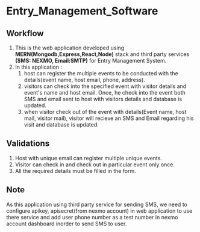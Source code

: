 # Entry_Management_Software

## Workflow
  1. This is the web application developed using **MERN(Mongodb,Express,React,Node)** stack and third party services **(SMS: NEXMO, Email:SMTP)** for Entry Management System.
  2. In this application : 
     1. host can register the multiple events to be conducted with the details(event name, host email, phone, address).
     2. visitors can check into the specified event with visitor details and event's name and host email. Once, he check into the                  event both SMS and email sent to host with visitors details and database is updated.
     3. when visitor check out of the event with details(Event name, host mail, visitor mail), visitor will recieve an SMS and Email                regarding his visit and database is updated.
          
## Validations          
  1. Host with unique email can register multiple unique events.
  2. Visitor can check in and check out in particular event only once.
  3. All the required details must be filled in the form.
  
## Note
  As this application using third party service for sending SMS, we need to configure apikey, apisecret(from nexmo account) in web           application to use there service and add user phone number as a test number in nexmo account dashboard inorder to send SMS to user. 
